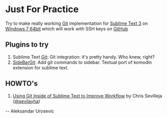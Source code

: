 # Just For Practice

Try to make really working [Git](http://git-scm.com/) implementation for [Sublime Text 3](http://www.sublimetext.com/3) on [Windows 7 64bit](http://windows.microsoft.com/en-us/windows/windows-help#windows=windows-7) which will work with SSH keys on [GitHub](https://github.com)

## Plugins to try

1. 	Sublime Text [Git](https://github.com/kemayo/sublime-text-git): Git integration: it's pretty handy. Who knew, right?
2. 	[SideBarGit](https://github.com/titoBouzout/SideBarGit): Add git commands to sidebar. Textual port of komodin extension for sublime text.

## HOWTO's

1. 	[Using Git Inside of Sublime Text to Improve Workflow](https://scotch.io/tutorials/using-git-inside-of-sublime-text-to-improve-workflow) by Chris Sevilleja ([@sevilayha](https://twitter.com/sevilayha))

-- Aleksandar Urosevic